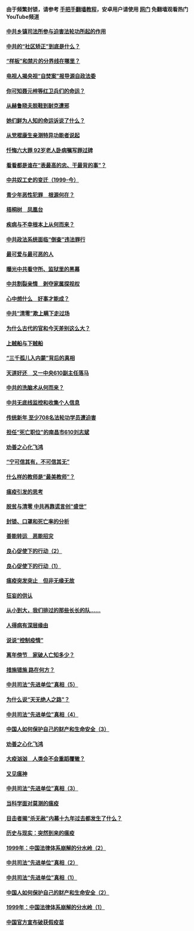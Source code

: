 #### 由于频繁封锁，请参考 [手把手翻墙教程](https://github.com/gfw-breaker/guides/wiki/)，安卓用户请使用 [网门](https://github.com/gfw-breaker/nogfw/blob/master/dl.md?t=04100601) 免翻墙观看热门YouTube频道 

#### [中共乡镇司法所参与迫害法轮功所起的作用](../pages/19/423064.md?t=04100601) 

#### [中共的“社区矫正”到底是什么？](../pages/19/422870.md?t=04100601) 

#### [“样板”和禁片的分界线在哪里？](../pages/19/422704.md?t=04100601) 

#### [电视人揭央视“自焚案”报导源自政法委](../pages/19/422770.md?t=04100601) 

#### [你可知聂元梓等红卫兵们的命运？](../pages/19/422848.md?t=04100601) 

#### [从赫鲁晓夫脱鞋到耐克遭邪](../pages/19/422826.md?t=04100601) 

#### [她们鲜为人知的命运诉说了什么？](../pages/19/422754.md?t=04100601) 

#### [从党棍康生亲测特异功能者说起](../pages/19/422657.md?t=04100601) 

#### [忏悔六大罪 92岁老人卧病嘱写罪过碑](../pages/19/422750.md?t=04100601) 

#### [看看都是谁在“表最高的忠、干最背的事”？](../pages/19/422703.md?t=04100601) 

#### [中共奴工史的变迁（1999-今）](../pages/19/422656.md?t=04100601) 

#### [青少年恶性犯罪　根源何在？](../pages/19/422449.md?t=04100601) 

#### [梧桐树　凤凰台](../pages/19/422442.md?t=04100601) 

#### [疾病与不幸根本上从何而来？](../pages/19/422438.md?t=04100601) 

#### [中共政法系统面临“倒查”违法罪行](../pages/19/422497.md?t=04100601) 

#### [最可爱与最可恶的人](../pages/19/422448.md?t=04100601) 

#### [曝光中共看守所、监狱里的黑幕](../pages/19/422390.md?t=04100601) 

#### [中共割裂亲情　剥夺家属探视权](../pages/19/422364.md?t=04100601) 

#### [心中想什么　好事才能成？](../pages/19/422318.md?t=04100601) 

#### [中共“清零”欺上瞒下走过场](../pages/19/422306.md?t=04100601) 

#### [为什么古代的官和今天差别这么大？](../pages/19/422228.md?t=04100601) 

#### [上贼船与下贼船](../pages/19/422276.md?t=04100601) 

#### [“三千孤儿入内蒙”背后的真相](../pages/19/422229.md?t=04100601) 

#### [天道好还　又一中央610副主任落马](../pages/19/422155.md?t=04100601) 

#### [中共的洗脑术从何而来？](../pages/19/422154.md?t=04100601) 

#### [中共无底线监控和收集个人信息](../pages/19/422039.md?t=04100601) 

#### [传统新年 至少708名法轮功学员遭迫害](../pages/19/421946.md?t=04100601) 

#### [担任“死亡职位”的南昌市610刘志斌](../pages/19/421957.md?t=04100601) 

#### [劝善之心化飞鸿](../pages/19/421164.md?t=04100601) 

#### [“宁可信其有，不可信其无”](../pages/19/421691.md?t=04100601) 

#### [什么样的教师是“最美教师”？](../pages/19/421755.md?t=04100601) 

#### [瘟疫引发的思考](../pages/19/421594.md?t=04100601) 

#### [脱贫与清零 中共再靠谎言创“盛世”](../pages/19/421590.md?t=04100601) 

#### [封锁、口罩和死亡率的分析](../pages/19/421495.md?t=04100601) 

#### [善能转运　恶能招灾](../pages/19/421334.md?t=04100601) 

#### [良心促使下的行动（2）](../pages/19/421361.md?t=04100601) 

#### [良心促使下的行动（1）](../pages/19/421302.md?t=04100601) 

#### [瘟疫突发突止　但非无缘无故](../pages/19/421281.md?t=04100601) 

#### [狂妄的供认](../pages/19/421199.md?t=04100601) 

#### [从小到大，我们排过的那些长长的队……](../pages/19/421243.md?t=04100601) 

#### [人得病有深层缘由](../pages/19/420864.md?t=04100601) 

#### [说说“控制疫情”](../pages/19/420831.md?t=04100601) 

#### [离年傍节　家破人亡知多少？](../pages/19/420563.md?t=04100601) 

#### [措施错施  路在何方？](../pages/19/420076.md?t=04100601) 

#### [中共司法“先进单位”真相（5）](../pages/19/419453.md?t=04100601) 

#### [为什么说“天无绝人之路”？](../pages/19/419618.md?t=04100601) 

#### [中共司法“先进单位”真相（4）](../pages/19/419452.md?t=04100601) 

#### [中国人如何保护自己的财产和生命安全（3）](../pages/19/419405.md?t=04100601) 

#### [劝善之心化飞鸿](../pages/19/418758.md?t=04100601) 

#### [大疫汹汹　人类会不会重蹈覆辙？](../pages/19/419691.md?t=04100601) 

#### [又见瘟神](../pages/19/419225.md?t=04100601) 

#### [中共司法“先进单位”真相（3）](../pages/19/419451.md?t=04100601) 

#### [当科学面对莫测的瘟疫](../pages/19/419625.md?t=04100601) 

#### [目击者揭“杀无赦”内幕十九年过去都发生了什么？](../pages/19/419617.md?t=04100601) 

#### [历史与现实：突然到来的瘟疫](../pages/19/419619.md?t=04100601) 

#### [1999年：中国法律体系崩解的分水岭（2）](../pages/19/419455.md?t=04100601) 

#### [中共司法“先进单位”真相（2）](../pages/19/419450.md?t=04100601) 

#### [中共司法“先进单位”真相（1）](../pages/19/419449.md?t=04100601) 

#### [中国人如何保护自己的财产和生命安全（2）](../pages/19/419404.md?t=04100601) 

#### [1999年：中国法律体系崩解的分水岭（1）](../pages/19/419454.md?t=04100601) 

#### [中国官方宣布破获假疫苗](../pages/19/419504.md?t=04100601) 

